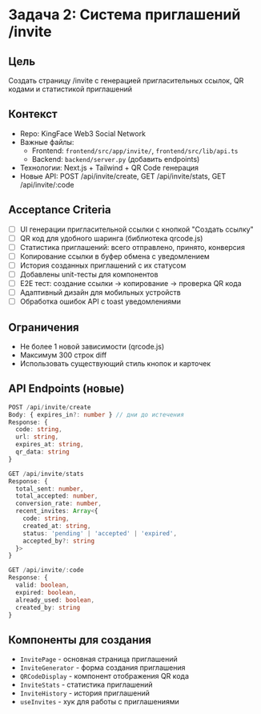 # Задача 2: Система приглашений /invite

## Цель
Создать страницу /invite с генерацией пригласительных ссылок, QR кодами и статистикой приглашений

## Контекст
- Repo: KingFace Web3 Social Network
- Важные файлы: 
  - Frontend: `frontend/src/app/invite/`, `frontend/src/lib/api.ts`
  - Backend: `backend/server.py` (добавить endpoints)
- Технологии: Next.js + Tailwind + QR Code генерация
- Новые API: POST /api/invite/create, GET /api/invite/stats, GET /api/invite/:code

## Acceptance Criteria
- [ ] UI генерации пригласительной ссылки с кнопкой "Создать ссылку"
- [ ] QR код для удобного шаринга (библиотека qrcode.js)
- [ ] Статистика приглашений: всего отправлено, принято, конверсия
- [ ] Копирование ссылки в буфер обмена с уведомлением
- [ ] История созданных приглашений с их статусом
- [ ] Добавлены unit-тесты для компонентов
- [ ] E2E тест: создание ссылки → копирование → проверка QR кода
- [ ] Адаптивный дизайн для мобильных устройств
- [ ] Обработка ошибок API с toast уведомлениями

## Ограничения
- Не более 1 новой зависимости (qrcode.js)
- Максимум 300 строк diff
- Использовать существующий стиль кнопок и карточек

## API Endpoints (новые)
```typescript
POST /api/invite/create
Body: { expires_in?: number } // дни до истечения
Response: { 
  code: string, 
  url: string, 
  expires_at: string,
  qr_data: string 
}

GET /api/invite/stats
Response: {
  total_sent: number,
  total_accepted: number,
  conversion_rate: number,
  recent_invites: Array<{
    code: string,
    created_at: string,
    status: 'pending' | 'accepted' | 'expired',
    accepted_by?: string
  }>
}

GET /api/invite/:code
Response: { 
  valid: boolean,
  expired: boolean,
  already_used: boolean,
  created_by: string
}
```

## Компоненты для создания
- `InvitePage` - основная страница приглашений
- `InviteGenerator` - форма создания приглашения
- `QRCodeDisplay` - компонент отображения QR кода
- `InviteStats` - статистика приглашений
- `InviteHistory` - история приглашений
- `useInvites` - хук для работы с приглашениями